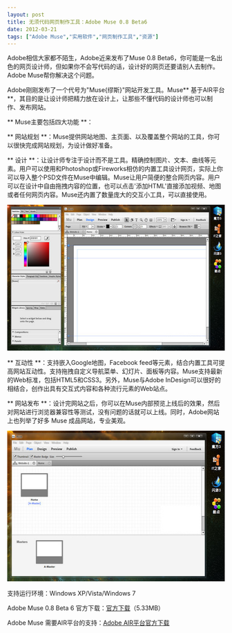 ```yaml
---
layout: post
title: 无须代码网页制作工具：Adobe Muse 0.8 Beta6		
date: 2012-03-21
tags: ["Adobe Muse","实用软件","网页制作工具","资源"]
---
```


Adobe相信大家都不陌生，Adobe近来发布了Muse 0.8 Beta6，你可能是一名出色的网页设计师，但如果你不会写代码的话，设计好的网页还要请别人去制作。Adobe Muse帮你解决这个问题。

Adobe刚刚发布了一个代号为"Muse{缪斯}"网站开发工具。Muse** 基于AIR平台 **，其目的是让设计师把精力放在设计上，让那些不懂代码的设计师也可以制作、发布网站。

** Muse主要包括四大功能 **：

** 网站规划 **：Muse提供网站地图、主页面、以及覆盖整个网站的工具，你可以很快完成网站规划，为设计做好准备。

** 设计 **：让设计师专注于设计而不是工具。精确控制图片、文本、曲线等元素。用户可以使用和Photoshop或Fireworks相仿的内置工具设计网页，实际上你可以导入整个PSD文件在Muse中编辑。Muse让用户简便的整合网页内容。用户可以在设计中自由拖拽内容的位置，也可以点击'添加HTML'直接添加视频、地图或者任何网页内容。Muse还内置了数量庞大的交互小工具，可以直接使用。

<a href="http://www.saqqdy.com/download/no-need-to-code-web-authoring-tools-adobe-muse/attachment/adobe-muse" rel="attachment wp-att-620"><img class="alignnone size-full wp-image-620" title="adobe muse" src="adobe-muse.jpg" alt="" width="580" height="337" /></a>

** 互动性 **：支持嵌入Google地图，Facebook feed等元素，结合内置工具可提高网站互动性。支持拖拽自定义导航菜单、幻灯片、面板等内容。Muse支持最新的Web标准，包括HTML5和CSS3。另外，Muse与Adobe InDesign可以很好的相结合，创作出具有交互式内容和各种流行元素的Web站点。

** 网站发布 **：设计完网站之后，你可以在Muse内部预览上线后的效果，然后对网站进行浏览器兼容性等测试，没有问题的话就可以上线。同时，Adobe网站上也列举了好多 Muse 成品网站，专业美观。

<a href="http://www.saqqdy.com/download/no-need-to-code-web-authoring-tools-adobe-muse/attachment/adobe-muse1" rel="attachment wp-att-621"><img class="alignnone size-full wp-image-621" title="adobe muse1" src="adobe-muse1.jpg" alt="" width="580" height="348" /></a>

支持运行环境：Windows XP/Vista/Windows 7

Adobe Muse 0.8 Beta 6 官方下载：<a title="Adobe Muse 0.8 Beta 6 官方下载" href="http://www.saqqdy.com/?r=http://download.macromedia.com/pub/labs/muse/muse_p06_install_win.exe" target="_blank">官方下载</a>（5.33MB）

Adobe Muse 需要AIR平台的支持：<a title="Adobe AIR平台官方下载" href="http://get.adobe.com/cn/air/" target="_blank">Adobe AIR平台官方下载</a>		